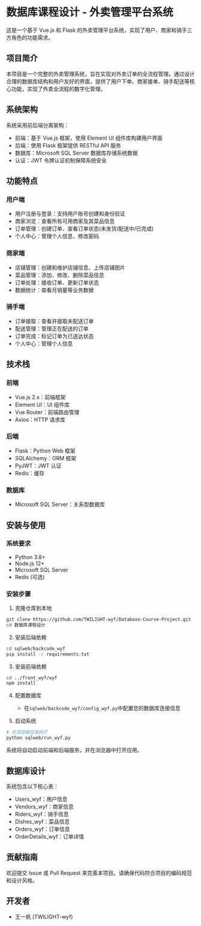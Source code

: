 # 数据库课程设计 - 外卖管理平台系统

这是一个基于 Vue.js 和 Flask 的外卖管理平台系统，实现了用户、商家和骑手三方角色的功能需求。

## 项目简介

本项目是一个完整的外卖管理系统，旨在实现对外卖订单的全流程管理。通过设计合理的数据库结构和用户友好的界面，提供了用户下单、商家接单、骑手配送等核心功能，实现了外卖全流程的数字化管理。

## 系统架构

系统采用前后端分离架构：

- 前端：基于 Vue.js 框架，使用 Element UI 组件库构建用户界面
- 后端：使用 Flask 框架提供 RESTful API 服务
- 数据库：Microsoft SQL Server 数据库存储系统数据
- 认证：JWT 令牌认证机制保障系统安全

## 功能特点

### 用户端

- 用户注册与登录：支持用户账号创建和身份验证
- 商家浏览：查看所有可用商家及其菜品信息
- 订单管理：创建订单、查看订单状态(未发货/配送中/已完成)
- 个人中心：管理个人信息、修改密码

### 商家端

- 店铺管理：创建和维护店铺信息、上传店铺图片
- 菜品管理：添加、修改、删除菜品信息
- 订单处理：接收订单、更新订单状态
- 数据统计：查看月销量等业务数据

### 骑手端

- 订单接取：查看并接取未配送订单
- 配送管理：管理正在配送的订单
- 订单完成：标记订单为已送达状态
- 个人中心：管理个人信息

## 技术栈

### 前端

- Vue.js 2.x：前端框架
- Element UI：UI 组件库
- Vue Router：前端路由管理
- Axios：HTTP 请求库

### 后端

- Flask：Python Web 框架
- SQLAlchemy：ORM 框架
- PyJWT：JWT 认证
- Redis：缓存

### 数据库

- Microsoft SQL Server：关系型数据库

## 安装与使用

### 系统要求

- Python 3.8+
- Node.js 12+
- Microsoft SQL Server
- Redis (可选)

### 安装步骤

1. 克隆仓库到本地

```bash
git clone https://github.com/TWILIGHT-wyf/Database-Course-Project.git
cd 数据库课程设计
```

2. 安装后端依赖

```bash
cd sqlweb/backcode_wyf
pip install -r requirements.txt
```

3. 安装前端依赖

```bash
cd ../front_wyf/wyf
npm install
```

4. 配置数据库

   - 在`sqlweb/backcode_wyf/config_wyf.py`中配置您的数据库连接信息

5. 启动系统

```bash
# 在项目根目录执行
python sqlweb/run_wyf.py
```

系统将自动启动前端和后端服务，并在浏览器中打开应用。

## 数据库设计

系统包含以下核心表：

- Users_wyf：用户信息
- Vendors_wyf：商家信息
- Riders_wyf：骑手信息
- Dishes_wyf：菜品信息
- Orders_wyf：订单信息
- OrderDetails_wyf：订单详情

## 贡献指南

欢迎提交 Issue 或 Pull Request 来完善本项目。请确保代码符合项目的编码规范和设计风格。

## 开发者

- 王一帆 (TWILIGHT-wyf)
